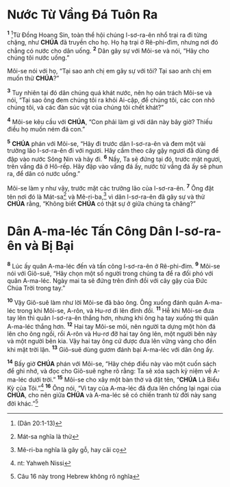 # Nước Từ Vầng Đá Tuôn Ra
<sup><b>1</b></sup> [^1@-48678e9c-7dae-457f-83a9-1acfc401e477]Từ Đồng Hoang Sin, toàn thể hội chúng I-sơ-ra-ên nhổ trại ra đi từng chặng, như **CHÚA** đã truyền cho họ. Họ hạ trại ở Rê-phi-đim, nhưng nơi đó chẳng có nước cho dân uống. <sup><b>2</b></sup> Dân gây sự với Môi-se và nói, “Hãy cho chúng tôi nước uống.”

Môi-se nói với họ, “Tại sao anh chị em gây sự với tôi? Tại sao anh chị em muốn thử **CHÚA**?”

<sup><b>3</b></sup> Tuy nhiên tại đó dân chúng quá khát nước, nên họ oán trách Môi-se và nói, “Tại sao ông đem chúng tôi ra khỏi Ai-cập, để chúng tôi, các con nhỏ chúng tôi, và các đàn súc vật của chúng tôi chết khát?”

<sup><b>4</b></sup> Môi-se kêu cầu với **CHÚA**, “Con phải làm gì với dân này bây giờ? Thiếu điều họ muốn ném đá con.”

<sup><b>5</b></sup> **CHÚA** phán với Môi-se, “Hãy đi trước dân I-sơ-ra-ên và đem một vài trưởng lão I-sơ-ra-ên đi với ngươi. Hãy cầm theo cây gậy ngươi đã dùng để đập vào nước Sông Nin và hãy đi. <sup><b>6</b></sup> Nầy, Ta sẽ đứng tại đó, trước mặt ngươi, trên vầng đá ở Hô-rếp. Hãy đập vào vầng đá ấy, nước từ vầng đá ấy sẽ phun ra, để dân có nước uống.”

Môi-se làm y như vậy, trước mặt các trưởng lão của I-sơ-ra-ên. <sup><b>7</b></sup> Ông đặt tên nơi đó là Mát-sa[^1-48678e9c-7dae-457f-83a9-1acfc401e477] và Mê-ri-ba,[^2-48678e9c-7dae-457f-83a9-1acfc401e477] vì dân I-sơ-ra-ên đã gây sự và thử **CHÚA** rằng, “Không biết **CHÚA** có thật sự ở giữa chúng ta chăng?”

# Dân A-ma-léc Tấn Công Dân I-sơ-ra-ên và Bị Bại
<sup><b>8</b></sup> Lúc ấy quân A-ma-léc đến và tấn công I-sơ-ra-ên ở Rê-phi-đim. <sup><b>9</b></sup> Môi-se nói với Giô-suê, “Hãy chọn một số người trong chúng ta để ra đối phó với quân A-ma-léc. Ngày mai ta sẽ đứng trên đỉnh đồi với cây gậy của Đức Chúa Trời trong tay.”

<sup><b>10</b></sup> Vậy Giô-suê làm như lời Môi-se đã bảo ông. Ông xuống đánh quân A-ma-léc trong khi Môi-se, A-rôn, và Hu-rơ đi lên đỉnh đồi. <sup><b>11</b></sup> Hễ khi Môi-se đưa tay lên thì quân I-sơ-ra-ên thắng hơn, nhưng khi ông hạ tay xuống thì quân A-ma-léc thắng hơn. <sup><b>12</b></sup> Hai tay Môi-se mỏi, nên người ta dựng một hòn đá lên cho ông ngồi, rồi A-rôn và Hu-rơ đỡ hai tay ông lên, một người bên này và một người bên kia. Vậy hai tay ông cứ được đưa lên vững vàng cho đến khi mặt trời lặn. <sup><b>13</b></sup> Giô-suê dùng gươm đánh bại A-ma-léc với dân ông ấy.

<sup><b>14</b></sup> Bấy giờ **CHÚA** phán với Môi-se, “Hãy chép điều này vào một cuốn sách để ghi nhớ, và đọc cho Giô-suê nghe rõ rằng: Ta sẽ xóa sạch kỷ niệm về A-ma-léc dưới trời.” <sup><b>15</b></sup> Môi-se cho xây một bàn thờ và đặt tên, “**CHÚA** Là Biểu Kỳ của Tôi.”[^3-48678e9c-7dae-457f-83a9-1acfc401e477] <sup><b>16</b></sup> Ông nói, “Vì tay của A-ma-léc đã đưa lên chống lại ngai của **CHÚA**, cho nên giữa **CHÚA** và A-ma-léc sẽ có chiến tranh từ đời này sang đời khác.”[^4-48678e9c-7dae-457f-83a9-1acfc401e477]

[^1-48678e9c-7dae-457f-83a9-1acfc401e477]: Mát-sa nghĩa là thử
[^2-48678e9c-7dae-457f-83a9-1acfc401e477]: Mê-ri-ba nghĩa là gây gỗ, hay cãi cọ
[^3-48678e9c-7dae-457f-83a9-1acfc401e477]: nt: Yahweh Nissi
[^4-48678e9c-7dae-457f-83a9-1acfc401e477]: Câu 16 này trong Hebrew không rõ nghĩa
[^1@-48678e9c-7dae-457f-83a9-1acfc401e477]: (Dân 20:1-13)